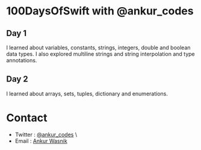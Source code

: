 # 100DaysOfSwift with @ankur\_codes
## Day 1
I learned about variables, constants, strings, integers, double and boolean data types. I also explored multiline strings and string interpolation and type annotations. 

## Day 2
I learned about arrays, sets, tuples, dictionary and enumerations.

# Contact 
- Twitter : [@ankur\_codes](https://twitter.com/ankur_codes) \
- Email   : [Ankur Wasnik](mailto:ankurwasnik@icloud.com)
